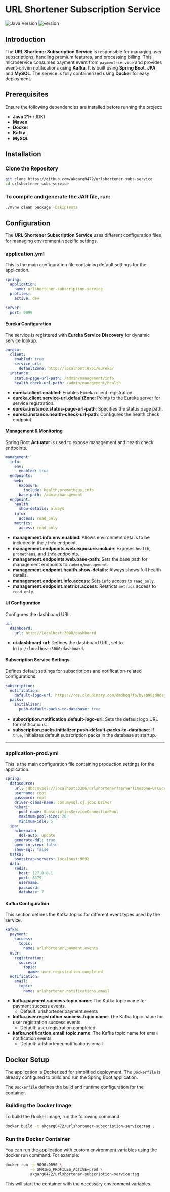 # URL Shortener Subscription Service

![Java Version](https://img.shields.io/badge/Java-21-blue)
![version](https://img.shields.io/badge/version-1.6.1-blue)

## Introduction

The **URL Shortener Subscription Service** is responsible for managing user subscriptions, handling premium features,
and processing billing. This microservice consumes payment event from `payment-service` and provides event-driven
notifications using **Kafka**. It is built using **Spring Boot**, **JPA**, and **MySQL**. The service is fully
containerized using **Docker** for easy deployment.

## Prerequisites

Ensure the following dependencies are installed before running the project:

- **Java 21+** (JDK)
- **Maven**
- **Docker**
- **Kafka**
- **MySQL**

## Installation

### Clone the Repository

```bash
git clone https://github.com/akgarg0472/urlshortener-subs-service
cd urlshortener-subs-service
```

### To compile and generate the JAR file, run:

```bash
./mvnw clean package -DskipTests
```

## Configuration

The **URL Shortener Subscription Service** uses different configuration files for managing environment-specific
settings.

### application.yml

This is the main configuration file containing default settings for the application.

```yml
spring:
  application:
    name: urlshortener-subscription-service
  profiles:
    active: dev

server:
  port: 9099
```

#### Eureka Configuration

The service is registered with **Eureka Service Discovery** for dynamic service lookup.

```yml
eureka:
  client:
    enabled: true
    service-url:
      defaultZone: http://localhost:8761/eureka/
  instance:
    status-page-url-path: /admin/management/info
    health-check-url-path: /admin/management/health
```

- **eureka.client.enabled**: Enables Eureka client registration.
- **eureka.client.service-url.defaultZone**: Points to the Eureka server for service registration.
- **eureka.instance.status-page-url-path**: Specifies the status page path.
- **eureka.instance.health-check-url-path**: Configures the health check endpoint.

#### Management & Monitoring

Spring Boot **Actuator** is used to expose management and health check endpoints.

```yml
management:
  info:
    env:
      enabled: true
  endpoints:
    web:
      exposure:
        include: health,prometheus,info
      base-path: /admin/management
  endpoint:
    health:
      show-details: always
    info:
      access: read_only
    metrics:
      access: read_only
```

- **management.info.env.enabled**: Allows environment details to be included in the `/info` endpoint.
- **management.endpoints.web.exposure.include**: Exposes `health`, `prometheus`, and `info` endpoints.
- **management.endpoints.web.base-path**: Sets the base path for management endpoints to `/admin/management`.
- **management.endpoint.health.show-details**: Always shows full health details.
- **management.endpoint.info.access**: Sets `info` access to `read_only`.
- **management.endpoint.metrics.access**: Restricts `metrics` access to `read_only`.

#### UI Configuration

Configures the dashboard URL.

```yml
ui:
  dashboard:
    url: http://localhost:3000/dashboard
```

- **ui.dashboard.url**: Defines the dashboard URL, set to `http://localhost:3000/dashboard`.

#### Subscription Service Settings

Defines default settings for subscriptions and notification-related configurations.

```yml
subscription:
  notification:
    default-logo-url: https://res.cloudinary.com/dmdbqq7fp/bysb90sd8dsjst6ieeno.png
  packs:
    initializer:
      push-default-packs-to-database: true
```

- **subscription.notification.default-logo-url**: Sets the default logo URL for notifications.
- **subscription.packs.initializer.push-default-packs-to-database**: If `true`, initializes default subscription packs
  in the database at startup.

---

### application-prod.yml

This is the main configuration file containing production settings for the application.

```yaml
spring:
  datasource:
    url: jdbc:mysql://localhost:3306/urlshortener?serverTimezone=UTC&createDatabaseIfNotExist=true
    username: root
    password: root
    driver-class-name: com.mysql.cj.jdbc.Driver
    hikari:
      pool-name: SubscriptionServiceConnectionPool
      maximum-pool-size: 20
      minimum-idle: 5
  jpa:
    hibernate:
      ddl-auto: update
    generate-ddl: true
    open-in-view: false
    show-sql: false
  kafka:
    bootstrap-servers: localhost:9092
  data:
    redis:
      host: 127.0.0.1
      port: 6379
      username:
      password:
      database: 7
```

#### Kafka Configuration

This section defines the Kafka topics for different event types used by the service.

```yaml
kafka:
  payment:
    success:
      topic:
        name: urlshortener.payment.events
  user:
    registration:
      success:
        topic:
          name: user.registration.completed
  notification:
    email:
      topic:
        name: urlshortener.notifications.email
```

- **kafka.payment.success.topic.name**: The Kafka topic name for payment success events.
    - Default: urlshortener.payment.events
- **kafka.user.registration.success.topic.name**: The Kafka topic name for user registration success events.
    - Default: user.registration.completed
- **kafka.notification.email.topic.name**: The Kafka topic name for email notification events.
    - Default: urlshortener.notifications.email

## Docker Setup

The application is Dockerized for simplified deployment. The `Dockerfile` is already configured to build and run the
Spring Boot application.

The `Dockerfile` defines the build and runtime configuration for the container.

### Building the Docker Image

To build the Docker image, run the following command:

```bash
docker build -t akgarg0472/urlshortener-subscription-service:tag .
```

### Run the Docker Container

You can run the application with custom environment variables using the docker run command. For example:

```bash
docker run -p 9090:9090 \
           -e SPRING_PROFILES_ACTIVE=prod \
           akgarg0472/urlshortener-subscription-service:tag
```

This will start the container with the necessary environment variables.